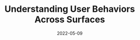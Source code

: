 ---
date: 2022-05-09
draft: true
permalink: false
publisher: uxmatters
tags:
  - usability
  - meta
target_url: https://www.uxmatters.com/mt/archives/2022/05/understanding-user-behaviors-across-surfaces.php
title: Understanding User Behaviors Across Surfaces
---